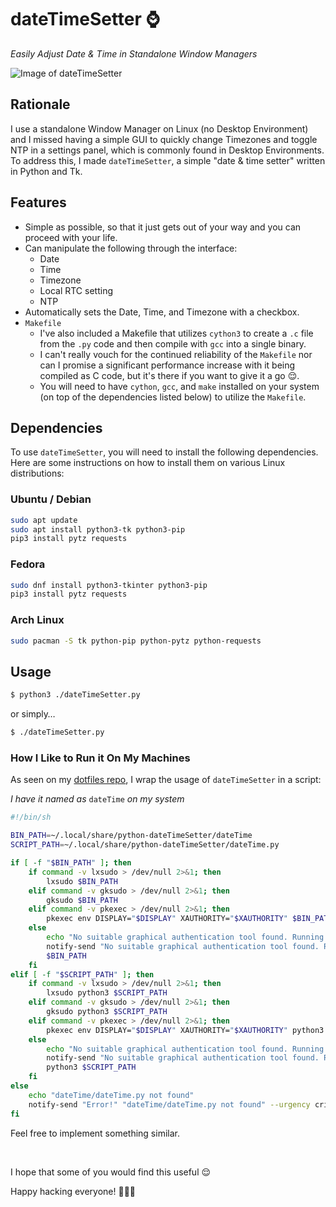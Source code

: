 # dateTimeSetter ⌚

*Easily Adjust Date & Time in Standalone Window Managers*

![Image of dateTimeSetter](https://aedrielkylejavier.me/programs-and-scripts/img/dateTimeSetter-tk.png)

## Rationale

I use a standalone Window Manager on Linux (no Desktop Environment) and I missed having a simple GUI to quickly change Timezones and toggle NTP in a settings panel, which is commonly found in Desktop Environments. To address this, I made `dateTimeSetter`, a simple "date & time setter" written in Python and Tk.

## Features

* Simple as possible, so that it just gets out of your way and you can proceed with your life.
* Can manipulate the following through the interface:
    * Date
    * Time
    * Timezone
    * Local RTC setting
    * NTP
* Automatically sets the Date, Time, and Timezone with a checkbox.
* `Makefile` 
    * I've also included a Makefile that utilizes `cython3` to create a `.c` file from the `.py` code and then compile with `gcc` into a single binary.
    * I can't really vouch for the continued reliability of the `Makefile` nor can I promise a significant performance increase with it being compiled as C code, but it's there if you want to give it a go 😌. 
    * You will need to have `cython`, `gcc`, and `make` installed on your system (on top of the dependencies listed below) to utilize the `Makefile`.


## Dependencies

To use `dateTimeSetter`, you will need to install the following dependencies. Here are some instructions on how to install them on various Linux distributions:

### Ubuntu / Debian
```sh
sudo apt update
sudo apt install python3-tk python3-pip
pip3 install pytz requests
```

### Fedora
```sh
sudo dnf install python3-tkinter python3-pip
pip3 install pytz requests
```

### Arch Linux
```sh
sudo pacman -S tk python-pip python-pytz python-requests
```

## Usage

```sh
$ python3 ./dateTimeSetter.py
```

or simply…

```sh
$ ./dateTimeSetter.py
```

### How I Like to Run it On My Machines

As seen on my [dotfiles repo](https://github.com/kj-sh604/dotfiles), I wrap the usage of `dateTimeSetter` in a script:

*I have it named as* `dateTime` *on my system*

```sh
#!/bin/sh

BIN_PATH=~/.local/share/python-dateTimeSetter/dateTime
SCRIPT_PATH=~/.local/share/python-dateTimeSetter/dateTime.py

if [ -f "$BIN_PATH" ]; then
    if command -v lxsudo > /dev/null 2>&1; then
        lxsudo $BIN_PATH
    elif command -v gksudo > /dev/null 2>&1; then
        gksudo $BIN_PATH
    elif command -v pkexec > /dev/null 2>&1; then
        pkexec env DISPLAY="$DISPLAY" XAUTHORITY="$XAUTHORITY" $BIN_PATH
    else
        echo "No suitable graphical authentication tool found. Running without root privileges."
        notify-send "No suitable graphical authentication tool found. Running without root privileges."
        $BIN_PATH
    fi
elif [ -f "$SCRIPT_PATH" ]; then
    if command -v lxsudo > /dev/null 2>&1; then
        lxsudo python3 $SCRIPT_PATH
    elif command -v gksudo > /dev/null 2>&1; then
        gksudo python3 $SCRIPT_PATH
    elif command -v pkexec > /dev/null 2>&1; then
        pkexec env DISPLAY="$DISPLAY" XAUTHORITY="$XAUTHORITY" python3 $SCRIPT_PATH
    else
        echo "No suitable graphical authentication tool found. Running without root privileges."
        notify-send "No suitable graphical authentication tool found. Running without root privileges."
        python3 $SCRIPT_PATH
    fi
else
    echo "dateTime/dateTime.py not found"
    notify-send "Error!" "dateTime/dateTime.py not found" --urgency critical
fi
```

Feel free to implement something similar.

&nbsp;

I hope that some of you would find this useful 😌

Happy hacking everyone! 🧑‍💻🤙
